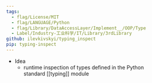 ```yaml
---
tags:
  - flag/License/MIT
  - flag/LANGUAGE/Python
  - flag/Library/DataAccessLayer/Implement__/OOP/Type
  - Label/Industry-工业科学/IT/Library/3rdLibrary
github: ilevkivskyi/typing_inspect
pip: typing-inspect
---
```


- Idea
    - runtime inspection of types defined in the Python standard [[typing]] module
